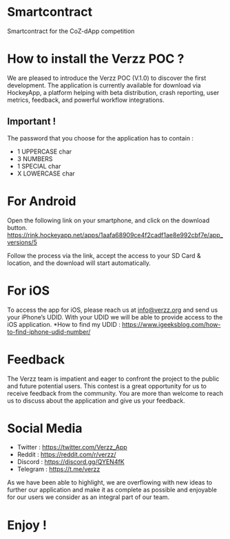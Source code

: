 # Smartcontract
Smartcontract for the CoZ-dApp competition

# How to install the Verzz POC ?
We are pleased to introduce the Verzz POC (V.1.0) to discover the first development.
The application is currently available for download via HockeyApp, a platform helping with
beta distribution, crash reporting, user metrics, feedback, and powerful workflow
integrations.

## Important !

The password that you choose for the application has to contain :


* 1 UPPERCASE char
* 3 NUMBERS
* 1 SPECIAL char
* X LOWERCASE char

# For Android
Open the following link on your smartphone, and click on the download button.
https://rink.hockeyapp.net/apps/1aafa68909ce4f2cadf1ae8e992cbf7e/app_versions/5

Follow the process via the link, accept the access to your SD Card & location, and the
download will start automatically.

# For iOS
To access the app for iOS, please reach us at info@verzz.org and send us your iPhone’s
UDID. With your UDID we will be able to provide access to the iOS application.
*How to find my UDID : https://www.igeeksblog.com/how-to-find-iphone-udid-number/

# Feedback
The Verzz team is impatient and eager to confront the project to the public and future
potential users. This contest is a great opportunity for us to receive feedback from the
community. You are more than welcome to reach us to discuss about the application and
give us your feedback.

# Social Media
- Twitter : https://twitter.com/Verzz_App
- Reddit : https://reddit.com/r/verzz/
- Discord : https://discord.gg/QYEN4fK
- Telegram : https://t.me/verzz


As we have been able to highlight, we are overflowing with new ideas to further our
application and make it as complete as possible and enjoyable for our users we consider
as an integral part of our team.
# Enjoy !
